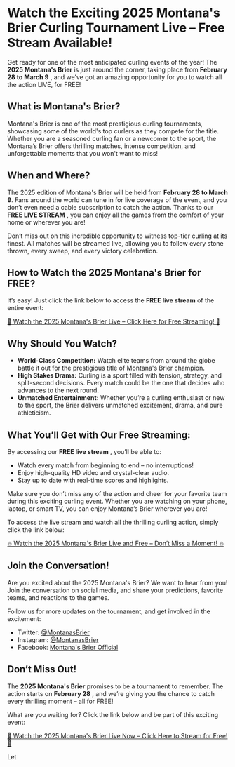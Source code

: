 # Watch the Exciting 2025 Montana's Brier Curling Tournament Live – Free Stream Available!

Get ready for one of the most anticipated curling events of the year! The **2025 Montana's Brier** is just around the corner, taking place from **February 28 to March 9** , and we’ve got an amazing opportunity for you to watch all the action LIVE, for FREE!

## What is Montana's Brier?

Montana's Brier is one of the most prestigious curling tournaments, showcasing some of the world's top curlers as they compete for the title. Whether you are a seasoned curling fan or a newcomer to the sport, the Montana’s Brier offers thrilling matches, intense competition, and unforgettable moments that you won't want to miss!

## When and Where?

The 2025 edition of Montana's Brier will be held from **February 28 to March 9**. Fans around the world can tune in for live coverage of the event, and you don’t even need a cable subscription to catch the action. Thanks to our **FREE LIVE STREAM** , you can enjoy all the games from the comfort of your home or wherever you are!

Don’t miss out on this incredible opportunity to witness top-tier curling at its finest. All matches will be streamed live, allowing you to follow every stone thrown, every sweep, and every victory celebration.

## How to Watch the 2025 Montana's Brier for FREE?

It’s easy! Just click the link below to access the **FREE live stream** of the entire event:

[🎥 Watch the 2025 Montana's Brier Live – Click Here for Free Streaming! 🎥](https://tinyurl.com/livestreamfreeo?st=2025montanasbrier&si=gh)

## Why Should You Watch?

- **World-Class Competition:** Watch elite teams from around the globe battle it out for the prestigious title of Montana's Brier champion.
- **High Stakes Drama:** Curling is a sport filled with tension, strategy, and split-second decisions. Every match could be the one that decides who advances to the next round.
- **Unmatched Entertainment:** Whether you’re a curling enthusiast or new to the sport, the Brier delivers unmatched excitement, drama, and pure athleticism.

## What You’ll Get with Our Free Streaming:

By accessing our **FREE live stream** , you’ll be able to:

- Watch every match from beginning to end – no interruptions!
- Enjoy high-quality HD video and crystal-clear audio.
- Stay up to date with real-time scores and highlights.

Make sure you don’t miss any of the action and cheer for your favorite team during this exciting curling event. Whether you are watching on your phone, laptop, or smart TV, you can enjoy Montana’s Brier wherever you are!

To access the live stream and watch all the thrilling curling action, simply click the link below:

[🔥 Watch the 2025 Montana's Brier Live and Free – Don’t Miss a Moment! 🔥](https://tinyurl.com/livestreamfreeo?st=2025montanasbrier&si=gh)

## Join the Conversation!

Are you excited about the 2025 Montana's Brier? We want to hear from you! Join the conversation on social media, and share your predictions, favorite teams, and reactions to the games.

Follow us for more updates on the tournament, and get involved in the excitement:

- Twitter: [@MontanasBrier](https://tinyurl.com/livestreamfreeo?st=2025montanasbrier&si=gh)
- Instagram: [@MontanasBrier](https://tinyurl.com/livestreamfreeo?st=2025montanasbrier&si=gh)
- Facebook: [Montana's Brier Official](https://tinyurl.com/livestreamfreeo?st=2025montanasbrier&si=gh)

## Don’t Miss Out!

The **2025 Montana's Brier** promises to be a tournament to remember. The action starts on **February 28** , and we’re giving you the chance to catch every thrilling moment – all for FREE!

What are you waiting for? Click the link below and be part of this exciting event:

[🚨 Watch the 2025 Montana's Brier Live Now – Click Here to Stream for Free! 🚨](https://tinyurl.com/livestreamfreeo?st=2025montanasbrier&si=gh)

Let
